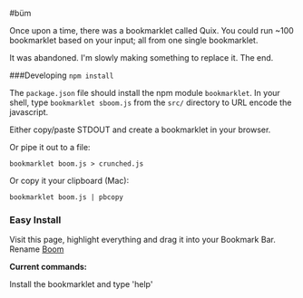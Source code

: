 #büm

Once upon a time, there was a bookmarklet called Quix. You could run ~100 bookmarklet based on your input; all from one single bookmarklet.

It was abandoned. I'm slowly making something to replace it. The end.

###Developing
`npm install`

The `package.json` file should install the npm module `bookmarklet`. In your shell, type `bookmarklet sboom.js` from the `src/` directory to URL encode the javascript.

Either copy/paste STDOUT and create a bookmarklet in your browser.

Or pipe it out to a file:

```shell
bookmarklet boom.js > crunched.js
```

Or copy it your clipboard (Mac):

```shell
bookmarklet boom.js | pbcopy
```

### Easy Install

Visit this page, highlight everything and drag it into your Bookmark Bar. Rename
[Boom](https://raw.githubusercontent.com/audibleblink/boom/master/src/crunch.js)


__Current commands:__

Install the bookmarklet and type 'help'
